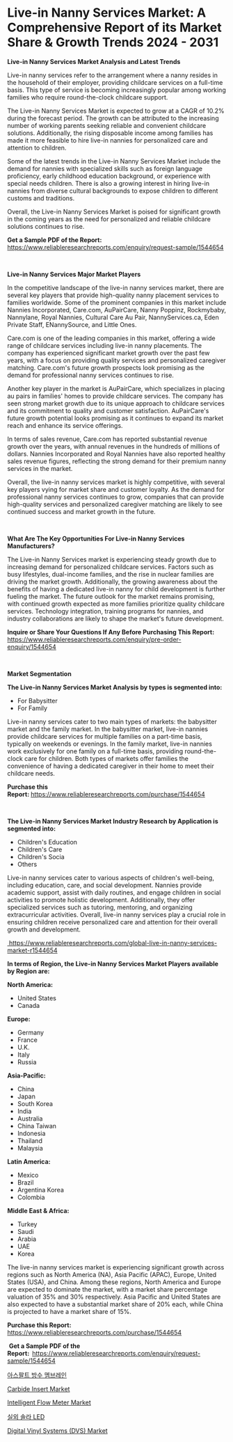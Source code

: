 <p><h1>Live-in Nanny Services Market: A Comprehensive Report of its Market Share & Growth Trends 2024 - 2031</h1></p><p><strong>Live-in Nanny Services Market Analysis and Latest Trends</strong></p>
<p><p>Live-in nanny services refer to the arrangement where a nanny resides in the household of their employer, providing childcare services on a full-time basis. This type of service is becoming increasingly popular among working families who require round-the-clock childcare support.</p><p>The Live-in Nanny Services Market is expected to grow at a CAGR of 10.2% during the forecast period. The growth can be attributed to the increasing number of working parents seeking reliable and convenient childcare solutions. Additionally, the rising disposable income among families has made it more feasible to hire live-in nannies for personalized care and attention to children.</p><p>Some of the latest trends in the Live-in Nanny Services Market include the demand for nannies with specialized skills such as foreign language proficiency, early childhood education background, or experience with special needs children. There is also a growing interest in hiring live-in nannies from diverse cultural backgrounds to expose children to different customs and traditions.</p><p>Overall, the Live-in Nanny Services Market is poised for significant growth in the coming years as the need for personalized and reliable childcare solutions continues to rise.</p></p>
<p><strong>Get a Sample PDF of the Report:&nbsp;</strong> <a href="https://www.reliableresearchreports.com/enquiry/request-sample/1544654">https://www.reliableresearchreports.com/enquiry/request-sample/1544654</a></p>
<p>&nbsp;</p>
<p><strong>Live-in Nanny Services Major Market Players</strong></p>
<p><p>In the competitive landscape of the live-in nanny services market, there are several key players that provide high-quality nanny placement services to families worldwide. Some of the prominent companies in this market include Nannies Incorporated, Care.com, AuPairCare, Nanny Poppinz, Rockmybaby, Nannylane, Royal Nannies, Cultural Care Au Pair, NannyServices.ca, Eden Private Staff, ENannySource, and Little Ones.</p><p>Care.com is one of the leading companies in this market, offering a wide range of childcare services including live-in nanny placements. The company has experienced significant market growth over the past few years, with a focus on providing quality services and personalized caregiver matching. Care.com's future growth prospects look promising as the demand for professional nanny services continues to rise.</p><p>Another key player in the market is AuPairCare, which specializes in placing au pairs in families' homes to provide childcare services. The company has seen strong market growth due to its unique approach to childcare services and its commitment to quality and customer satisfaction. AuPairCare's future growth potential looks promising as it continues to expand its market reach and enhance its service offerings.</p><p>In terms of sales revenue, Care.com has reported substantial revenue growth over the years, with annual revenues in the hundreds of millions of dollars. Nannies Incorporated and Royal Nannies have also reported healthy sales revenue figures, reflecting the strong demand for their premium nanny services in the market.</p><p>Overall, the live-in nanny services market is highly competitive, with several key players vying for market share and customer loyalty. As the demand for professional nanny services continues to grow, companies that can provide high-quality services and personalized caregiver matching are likely to see continued success and market growth in the future.</p></p>
<p>&nbsp;</p>
<p><strong>What Are The Key Opportunities For Live-in Nanny Services Manufacturers?</strong></p>
<p><p>The Live-in Nanny Services market is experiencing steady growth due to increasing demand for personalized childcare services. Factors such as busy lifestyles, dual-income families, and the rise in nuclear families are driving the market growth. Additionally, the growing awareness about the benefits of having a dedicated live-in nanny for child development is further fueling the market. The future outlook for the market remains promising, with continued growth expected as more families prioritize quality childcare services. Technology integration, training programs for nannies, and industry collaborations are likely to shape the market's future development.</p></p>
<p><strong>Inquire or Share Your Questions If Any Before Purchasing This Report:</strong> <a href="https://www.reliableresearchreports.com/enquiry/pre-order-enquiry/1544654">https://www.reliableresearchreports.com/enquiry/pre-order-enquiry/1544654</a></p>
<p>&nbsp;</p>
<p><strong>Market Segmentation</strong></p>
<p><strong>The Live-in Nanny Services Market Analysis by types is segmented into:</strong></p>
<p><ul><li>For Babysitter</li><li>For Family</li></ul></p>
<p><p>Live-in nanny services cater to two main types of markets: the babysitter market and the family market. In the babysitter market, live-in nannies provide childcare services for multiple families on a part-time basis, typically on weekends or evenings. In the family market, live-in nannies work exclusively for one family on a full-time basis, providing round-the-clock care for children. Both types of markets offer families the convenience of having a dedicated caregiver in their home to meet their childcare needs.</p></p>
<p><strong>Purchase this Report:&nbsp;</strong><a href="https://www.reliableresearchreports.com/purchase/1544654">https://www.reliableresearchreports.com/purchase/1544654</a></p>
<p>&nbsp;</p>
<p><strong>The Live-in Nanny Services Market Industry Research by Application is segmented into:</strong></p>
<p><ul><li>Children's Education</li><li>Children's Care</li><li>Children's Socia</li><li>Others</li></ul></p>
<p><p>Live-in nanny services cater to various aspects of children's well-being, including education, care, and social development. Nannies provide academic support, assist with daily routines, and engage children in social activities to promote holistic development. Additionally, they offer specialized services such as tutoring, mentoring, and organizing extracurricular activities. Overall, live-in nanny services play a crucial role in ensuring children receive personalized care and attention for their overall growth and development.</p></p>
<p><a href="https://www.reliableresearchreports.com/global-live-in-nanny-services-market-r1544654">&nbsp;https://www.reliableresearchreports.com/global-live-in-nanny-services-market-r1544654</a></p>
<p><strong>In terms of Region, the Live-in Nanny Services Market Players available by Region are:</strong></p>
<p>
    <p> <strong> North America: </strong>
        <ul>
            <li>United States</li>
            <li>Canada</li>
        </ul>
        </p> 
    <p> <strong> Europe: </strong>
        <ul>
            <li>Germany</li>
            <li>France</li>
            <li>U.K.</li>
            <li>Italy</li>
            <li>Russia</li>
        </ul>
        </p> 
    <p> <strong> Asia-Pacific: </strong>
        <ul>
            <li>China</li>
            <li>Japan</li>
            <li>South Korea</li>
            <li>India</li>
            <li>Australia</li>
            <li>China Taiwan</li>
            <li>Indonesia</li>
            <li>Thailand</li>
            <li>Malaysia</li>
        </ul>
        </p> 
    <p> <strong> Latin America: </strong>
        <ul>
            <li>Mexico</li>
            <li>Brazil</li>
            <li>Argentina Korea</li>
            <li>Colombia</li>
        </ul>
        </p> 
    <p> <strong> Middle East & Africa: </strong>
        <ul>
            <li>Turkey</li>
            <li>Saudi</li>
            <li>Arabia</li>
            <li>UAE</li>
            <li>Korea</li>
        </ul>
    </p>
    </p>
<p><p>The live-in nanny services market is experiencing significant growth across regions such as North America (NA), Asia Pacific (APAC), Europe, United States (USA), and China. Among these regions, North America and Europe are expected to dominate the market, with a market share percentage valuation of 35% and 30% respectively. Asia Pacific and United States are also expected to have a substantial market share of 20% each, while China is projected to have a market share of 15%.</p></p>
<p><strong>Purchase this Report: </strong><a href="https://www.reliableresearchreports.com/purchase/1544654">https://www.reliableresearchreports.com/purchase/1544654</a></p>
<p>&nbsp;<strong>Get a Sample PDF of the Report:&nbsp;&nbsp;</strong><a href="https://www.reliableresearchreports.com/enquiry/request-sample/1544654">https://www.reliableresearchreports.com/enquiry/request-sample/1544654</a></p>
<p><strong></strong></p>
<p><p><a href="https://github.com/brendon65677/Market-Research-Report-List-1/blob/main/863499361242.md">아스팔트 방수 멤브레인</a></p><p><a href="https://www.linkedin.com/pulse/carbide-insert-market-size-reveals-best-marketing-channels-na80e?trackingId=0fwupJ41FGsFPT%2FTBbZcIQ%3D%3D">Carbide Insert Market</a></p><p><a href="https://www.linkedin.com/pulse/decoding-intelligent-flow-meter-market-metrics-share-trends-ie8ke?trackingId=TOBtjHJ%2Fu%2FK1RS4yNbRVTw%3D%3D">Intelligent Flow Meter Market</a></p><p><a href="https://github.com/vdhdwjyp90142/Market-Research-Report-List-2/blob/main/191229661243.md">실외 솔라 LED</a></p><p><a href="https://github.com/JuliaFadel1922/Market-Research-Report-List-1/blob/main/digital-vinyl-systems-dvs-market.md">Digital Vinyl Systems (DVS) Market</a></p></p>
